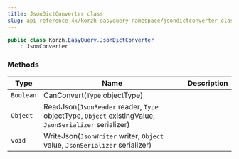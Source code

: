 ```yaml
---
title: JsonDictConverter class
slug: api-reference-4x/korzh-easyquery-namespace/jsondictconverter-class
---
```


```csharp
public class Korzh.EasyQuery.JsonDictConverter
    : JsonConverter

```

### Methods

| Type | Name | Description | 
| --- | --- | --- | 
| `Boolean` | CanConvert(`Type` objectType) |  | 
| `Object` | ReadJson(`JsonReader` reader, `Type` objectType, `Object` existingValue, `JsonSerializer` serializer) |  | 
| `void` | WriteJson(`JsonWriter` writer, `Object` value, `JsonSerializer` serializer) |  |